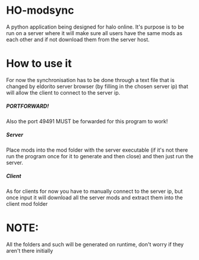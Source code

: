 # HO-modsync
A python application being designed for halo online. It's purpose is to be run on a server where it will make sure all users have the same mods as each other and if not download them from the server host.

# How to use it
For now the synchronisation has to be done through a text file that is changed by eldorito server browser (by filling in the chosen server ip) that will allow the client to connect to the server ip.

##### PORTFORWARD!
Also the port 49491 MUST be forwarded for this program to work!

##### Server
Place mods into the mod folder with the server executable (if it's not there run the program once for it to generate and then close) and then just run the server.

##### Client
As for clients for now you have to manually connect to the server ip, but once input it will download all the server mods and extract them into the client mod folder

# NOTE:
All the folders and such will be generated on runtime, don't worry if they aren't there initially
